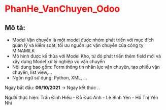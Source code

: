<h1 style="color:red;"> PhanHe_VanChuyen_Odoo </h1>

## Mô tả: 
- Model Vận chuyển là một model được nhóm phát triển với mục đích quản lý và kiểm soát, tối ưu nguồn lực vận chuyển của công ty MINAMILK
- Mô hình được kế thừa với Model Kho, từ đó phát triển thêm field mới và xây dựng Model xữ lý nghiệp vụ vận chuyển
- Nội dung bao gồm: Form thông tin nhân lực vận chuyên, tạo phiếu vận chuyển, list view,...
- Ngôn ngữ sử dụng: Python, XML, ... 

Ngày bắt đầu: <b>06/10/2021</b> -> Ngày kết thúc ..

Người thực hiện: Trần Đình Hiếu - Đỗ Đức Anh - Lê Bình Yên - Hồ Thị Yến Nhi

